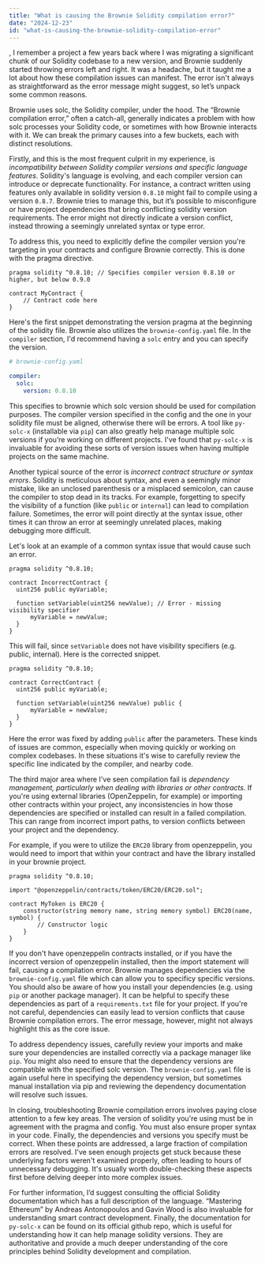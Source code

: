 ```yaml
---
title: "What is causing the Brownie Solidity compilation error?"
date: "2024-12-23"
id: "what-is-causing-the-brownie-solidity-compilation-error"
---
```


,  I remember a project a few years back where I was migrating a significant chunk of our Solidity codebase to a new version, and Brownie suddenly started throwing errors left and right. It was a headache, but it taught me a lot about how these compilation issues can manifest. The error isn't always as straightforward as the error message might suggest, so let’s unpack some common reasons.

Brownie uses solc, the Solidity compiler, under the hood. The “Brownie compilation error,” often a catch-all, generally indicates a problem with how solc processes your Solidity code, or sometimes with how Brownie interacts with it. We can break the primary causes into a few buckets, each with distinct resolutions.

Firstly, and this is the most frequent culprit in my experience, is *incompatibility between Solidity compiler versions and specific language features*. Solidity's language is evolving, and each compiler version can introduce or deprecate functionality. For instance, a contract written using features only available in solidity version `0.8.10` might fail to compile using a version `0.8.7`. Brownie tries to manage this, but it’s possible to misconfigure or have project dependencies that bring conflicting solidity version requirements. The error might not directly indicate a version conflict, instead throwing a seemingly unrelated syntax or type error.

To address this, you need to explicitly define the compiler version you're targeting in your contracts and configure Brownie correctly. This is done with the pragma directive.

```solidity
pragma solidity ^0.8.10; // Specifies compiler version 0.8.10 or higher, but below 0.9.0

contract MyContract {
    // Contract code here
}
```

Here's the first snippet demonstrating the version pragma at the beginning of the solidity file. Brownie also utilizes the `brownie-config.yaml` file. In the `compiler` section, I'd recommend having a `solc` entry and you can specify the version.

```yaml
# brownie-config.yaml

compiler:
  solc:
    version: 0.8.10
```

This specifies to brownie which solc version should be used for compilation purposes. The compiler version specified in the config and the one in your solidity file must be aligned, otherwise there will be errors. A tool like `py-solc-x` (installable via `pip`) can also greatly help manage multiple solc versions if you’re working on different projects. I've found that `py-solc-x` is invaluable for avoiding these sorts of version issues when having multiple projects on the same machine.

Another typical source of the error is *incorrect contract structure or syntax errors*. Solidity is meticulous about syntax, and even a seemingly minor mistake, like an unclosed parenthesis or a misplaced semicolon, can cause the compiler to stop dead in its tracks. For example, forgetting to specify the visibility of a function (like `public` or `internal`) can lead to compilation failure. Sometimes, the error will point directly at the syntax issue, other times it can throw an error at seemingly unrelated places, making debugging more difficult.

Let's look at an example of a common syntax issue that would cause such an error.

```solidity
pragma solidity ^0.8.10;

contract IncorrectContract {
  uint256 public myVariable;

  function setVariable(uint256 newValue); // Error - missing visibility specifier
      myVariable = newValue;
  }
}
```

This will fail, since `setVariable` does not have visibility specifiers (e.g. public, internal). Here is the corrected snippet.

```solidity
pragma solidity ^0.8.10;

contract CorrectContract {
  uint256 public myVariable;

  function setVariable(uint256 newValue) public {
      myVariable = newValue;
  }
}
```

Here the error was fixed by adding `public` after the parameters. These kinds of issues are common, especially when moving quickly or working on complex codebases. In these situations it's wise to carefully review the specific line indicated by the compiler, and nearby code.

The third major area where I've seen compilation fail is *dependency management, particularly when dealing with libraries or other contracts*. If you're using external libraries (OpenZeppelin, for example) or importing other contracts within your project, any inconsistencies in how those dependencies are specified or installed can result in a failed compilation. This can range from incorrect import paths, to version conflicts between your project and the dependency.

For example, if you were to utilize the `ERC20` library from openzeppelin, you would need to import that within your contract and have the library installed in your brownie project.

```solidity
pragma solidity ^0.8.10;

import "@openzeppelin/contracts/token/ERC20/ERC20.sol";

contract MyToken is ERC20 {
    constructor(string memory name, string memory symbol) ERC20(name, symbol) {
        // Constructor logic
    }
}
```

If you don't have openzeppelin contracts installed, or if you have the incorrect version of openzeppelin installed, then the import statement will fail, causing a compilation error. Brownie manages dependencies via the `brownie-config.yaml` file which can allow you to specificy specific versions. You should also be aware of how you install your dependencies (e.g. using `pip` or another package manager). It can be helpful to specify these dependencies as part of a `requirements.txt` file for your project. If you're not careful, dependencies can easily lead to version conflicts that cause Brownie compilation errors. The error message, however, might not always highlight this as the core issue.

To address dependency issues, carefully review your imports and make sure your dependencies are installed correctly via a package manager like `pip`. You might also need to ensure that the dependency versions are compatible with the specified solc version. The `brownie-config.yaml` file is again useful here in specifying the dependency version, but sometimes manual installation via pip and reviewing the dependency documentation will resolve such issues.

In closing, troubleshooting Brownie compilation errors involves paying close attention to a few key areas. The version of solidity you're using must be in agreement with the pragma and config. You must also ensure proper syntax in your code. Finally, the dependencies and versions you specify must be correct. When these points are addressed, a large fraction of compilation errors are resolved. I've seen enough projects get stuck because these underlying factors weren't examined properly, often leading to hours of unnecessary debugging. It's usually worth double-checking these aspects first before delving deeper into more complex issues.

For further information, I’d suggest consulting the official Solidity documentation which has a full description of the language. “Mastering Ethereum” by Andreas Antonopoulos and Gavin Wood is also invaluable for understanding smart contract development. Finally, the documentation for `py-solc-x` can be found on its official github repo, which is useful for understanding how it can help manage solidity versions. They are authoritative and provide a much deeper understanding of the core principles behind Solidity development and compilation.
